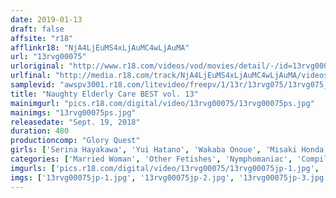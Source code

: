```yaml
---
date: 2019-01-13
draft: false
affsite: "r18"
afflinkr18: "NjA4LjEuMS4xLjAuMC4wLjAuMA"
url: "13rvg00075"
urloriginal: "http://www.r18.com/videos/vod/movies/detail/-/id=13rvg00075"
urlfinal: "http://media.r18.com/track/NjA4LjEuMS4xLjAuMC4wLjAuMA/videos/vod/movies/detail/-/id=13rvg00075"
samplevid: "awspv3001.r18.com/litevideo/freepv/1/13r/13rvg075/13rvg075_dmb_w.mp4"
title: "Naughty Elderly Care BEST vol. 13"
mainimgurl: "pics.r18.com/digital/video/13rvg00075/13rvg00075ps.jpg"
mainimgs: "13rvg00075ps.jpg"
releasedate: "Sept. 19, 2018"
duration: 480
productioncomp: "Glory Quest"
girls: ['Serina Hayakawa', 'Yui Hatano', 'Wakaba Onoue', 'Misaki Honda', 'Aimi Yoshikawa', 'Miho Tono', 'Shiho Egami', 'Emi Hoshii', 'Rena Fukiishi', 'Haruna Kawakita']
categories: ['Married Woman', 'Other Fetishes', 'Nymphomaniac', 'Compilation', 'Over 4 Hours', 'Hi-Def']
imgurls: ['pics.r18.com/digital/video/13rvg00075/13rvg00075jp-1.jpg', 'pics.r18.com/digital/video/13rvg00075/13rvg00075jp-2.jpg', 'pics.r18.com/digital/video/13rvg00075/13rvg00075jp-3.jpg', 'pics.r18.com/digital/video/13rvg00075/13rvg00075jp-4.jpg', 'pics.r18.com/digital/video/13rvg00075/13rvg00075jp-5.jpg', 'pics.r18.com/digital/video/13rvg00075/13rvg00075jp-6.jpg', 'pics.r18.com/digital/video/13rvg00075/13rvg00075jp-7.jpg', 'pics.r18.com/digital/video/13rvg00075/13rvg00075jp-8.jpg', 'pics.r18.com/digital/video/13rvg00075/13rvg00075jp-9.jpg', 'pics.r18.com/digital/video/13rvg00075/13rvg00075jp-10.jpg', 'pics.r18.com/digital/video/13rvg00075/13rvg00075jp-11.jpg', 'pics.r18.com/digital/video/13rvg00075/13rvg00075jp-12.jpg', 'pics.r18.com/digital/video/13rvg00075/13rvg00075jp-13.jpg', 'pics.r18.com/digital/video/13rvg00075/13rvg00075jp-14.jpg', 'pics.r18.com/digital/video/13rvg00075/13rvg00075jp-15.jpg', 'pics.r18.com/digital/video/13rvg00075/13rvg00075jp-16.jpg', 'pics.r18.com/digital/video/13rvg00075/13rvg00075jp-17.jpg', 'pics.r18.com/digital/video/13rvg00075/13rvg00075jp-18.jpg', 'pics.r18.com/digital/video/13rvg00075/13rvg00075jp-19.jpg', 'pics.r18.com/digital/video/13rvg00075/13rvg00075jp-20.jpg']
imgs: ['13rvg00075jp-1.jpg', '13rvg00075jp-2.jpg', '13rvg00075jp-3.jpg', '13rvg00075jp-4.jpg', '13rvg00075jp-5.jpg', '13rvg00075jp-6.jpg', '13rvg00075jp-7.jpg', '13rvg00075jp-8.jpg', '13rvg00075jp-9.jpg', '13rvg00075jp-10.jpg', '13rvg00075jp-11.jpg', '13rvg00075jp-12.jpg', '13rvg00075jp-13.jpg', '13rvg00075jp-14.jpg', '13rvg00075jp-15.jpg', '13rvg00075jp-16.jpg', '13rvg00075jp-17.jpg', '13rvg00075jp-18.jpg', '13rvg00075jp-19.jpg', '13rvg00075jp-20.jpg']
---
```


